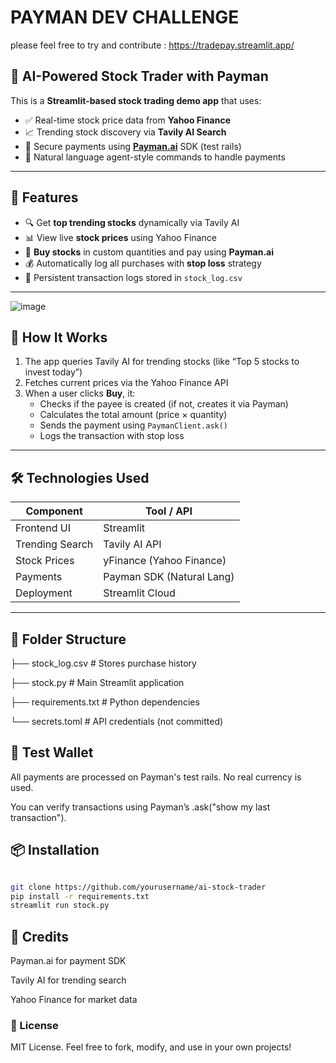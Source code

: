 # PAYMAN DEV CHALLENGE 

please feel free to try and contribute : https://tradepay.streamlit.app/

## 🤖 AI-Powered Stock Trader with Payman

This is a **Streamlit-based stock trading demo app** that uses:

- ✅ Real-time stock price data from **Yahoo Finance**
- 📈 Trending stock discovery via **Tavily AI Search**
- 💸 Secure payments using **[Payman.ai](https://payman.ai)** SDK (test rails)
- 🧠 Natural language agent-style commands to handle payments

---

## 🚀 Features

- 🔍 Get **top trending stocks** dynamically via Tavily AI
- 📊 View live **stock prices** using Yahoo Finance
- 🛒 **Buy stocks** in custom quantities and pay using **Payman.ai**
- 💰 Automatically log all purchases with **stop loss** strategy
- 📒 Persistent transaction logs stored in `stock_log.csv`

---

![image](https://github.com/user-attachments/assets/336fc338-fdd7-4870-801b-b8ed49fbf227)


## 🧠 How It Works

1. The app queries Tavily AI for trending stocks (like “Top 5 stocks to invest today”)
2. Fetches current prices via the Yahoo Finance API
3. When a user clicks **Buy**, it:
   - Checks if the payee is created (if not, creates it via Payman)
   - Calculates the total amount (price × quantity)
   - Sends the payment using `PaymanClient.ask()`
   - Logs the transaction with stop loss

---

## 🛠️ Technologies Used

| Component        | Tool / API                |
|------------------|---------------------------|
| Frontend UI      | Streamlit                 |
| Trending Search  | Tavily AI API             |
| Stock Prices     | yFinance (Yahoo Finance)  |
| Payments         | Payman SDK (Natural Lang) |
| Deployment       | Streamlit Cloud           |

---

## 📂 Folder Structure

├── stock_log.csv # Stores purchase history

├── stock.py # Main Streamlit application

├── requirements.txt # Python dependencies

└── secrets.toml # API credentials (not committed)


## 🧪 Test Wallet

All payments are processed on Payman's test rails. No real currency is used.

You can verify transactions using Payman’s .ask("show my last transaction").

## 📦 Installation

```bash

git clone https://github.com/yourusername/ai-stock-trader
pip install -r requirements.txt
streamlit run stock.py
```

## 🤝 Credits

Payman.ai for payment SDK

Tavily AI for trending search

Yahoo Finance for market data

### 📜 License

MIT License. Feel free to fork, modify, and use in your own projects!

